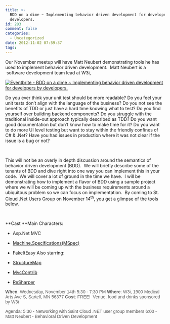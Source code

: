 ```yaml
---
title: >-
  BDD on a dime ~ Implementing behavior driven development for developers by
  developers.
id: 283
comment: false
categories:
  - Uncategorized
date: 2012-11-02 07:59:37
tags:
---
```


Our November meetup will have Matt Neubert demonstrating tools he has used to implement behavior driven development.  Matt Neubert is a  software development team lead at W3i,

[![Eventbrite - BDD on a dime ~ Implementing behavior driven development for developers by developers.  ](http://www.eventbrite.com/custombutton?eid=4636784748)](http://www.eventbrite.com/event/4636784748?ref=ebtnebregn)
<div>
<div>

Do you ever think your unit test should be more readable?
Do you feel your unit tests don’t align with the language of the business?
Do you not see the benefits of TDD or just have a hard time knowing what to test?
Do you find yourself over building backend components?
Do you struggle with the traditional inside-out approach typically described as TDD?
Do you want good documentation but don’t know how to make time for it?
Do you want to do more UI level testing but want to stay within the friendly confines of C# &amp; .Net?
Have you had issues in production where it was not clear if the issue is a bug or not?

&nbsp;

This will not be an overly in depth discussion around the semantics of behavior driven development (BDD).  We will briefly describe some of the tenants of BDD and dive right into one way you can implement this in your code.  We will cover a lot of ground in the time we have.  I will be demonstrating how to implement a flavor of BDD using a sample project where we will be coming up with the business requirements around a ubiquitous problem so we can focus on implementation.  By coming to St. Cloud .Net Users Group on November 14<sup>th</sup>, you get a glimpse of the tools below.

&nbsp;

**Cast
**Main Characters:

*   Asp.Net MVC
*   [Machine.Specifications(MSpec)](https://github.com/machine/machine.specifications)
*   [FakeItEasy](https://github.com/FakeItEasy)
Also starring:

*   [StructureMap](http://docs.structuremap.net/)
*   [MvcContrib](http://mvccontrib.codeplex.com/)
*   [ReSharper](http://www.jetbrains.com/resharper/)
&nbsp;

<span style="color: #595959; font-family: Verdana, Arial, sans-serif;">**When**: Wednesday, November 14th 5:30 - 7:30 PM
**Where**: W3i, 1900 Medical Arts Ave S, Sartell, MN 56377
**Cost**: FREE!  Venue, food and drinks sponsored by W3i
</span>

<span style="color: #595959; font-family: Verdana, Arial, sans-serif;">Agenda:
5:30 - Networking with Saint Cloud .NET user group members
6:00 - Matt Neubert - Behavioral Driven Development</span>

</div>
</div>
<div></div>